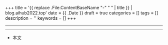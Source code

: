 +++
title = '{{ replace .File.ContentBaseName "-" " " | title }} | blog.aihub2022.top'
date = {{ .Date }}
draft = true
categories = []
tags = []
description = ''
keywords = []
+++

---

---

<!-- - [官网](...) -->
- 本文
    <!-- - [博客 - 从零开始学AI](...) -->
    <!-- - [微信 - 从零开始学AI](...) -->
    <!-- - [CSDN - 从零开始学AI](...) -->
    <!-- - [知乎 - 从零开始学AI](...) -->
